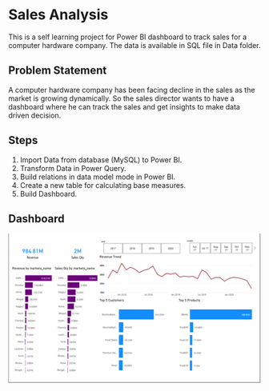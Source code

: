 
# Sales Analysis
This is a self learning project for Power BI dashboard to track sales for a computer hardware company. The data is available in SQL file in Data folder. 


## Problem Statement
A computer hardware company has been facing decline in the sales as the market is growing dynamically. So the sales director wants to have a dashboard where he can track the sales and get insights to make data driven decision.
## Steps
1. Import Data from database (MySQL) to Power BI.
2. Transform Data in Power Query.
3. Build relations in data model mode in Power BI.
4. Create a new table for calculating base measures.
5. Build Dashboard.

## Dashboard
![Dashboard](https://github.com/gowther33/Personal_projects/blob/master/Sales%20Insight%20Analysis/Dashboard/dashboard.PNG)